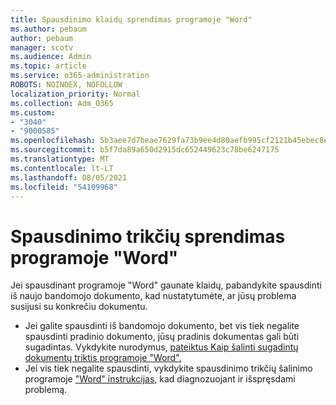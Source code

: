 ```yaml
---
title: Spausdinimo klaidų sprendimas programoje "Word"
ms.author: pebaum
author: pebaum
manager: scotv
ms.audience: Admin
ms.topic: article
ms.service: o365-administration
ROBOTS: NOINDEX, NOFOLLOW
localization_priority: Normal
ms.collection: Adm_O365
ms.custom:
- "3040"
- "9000585"
ms.openlocfilehash: 5b3aee7d7beae7629fa73b9ee4d80aefb995cf2121b45ebec8e224c28c99489e
ms.sourcegitcommit: b5f7da89a650d2915dc652449623c78be6247175
ms.translationtype: MT
ms.contentlocale: lt-LT
ms.lasthandoff: 08/05/2021
ms.locfileid: "54109968"
---
```

# <a name="resolving-print-failures-in-word"></a>Spausdinimo trikčių sprendimas programoje "Word"

Jei spausdinant programoje "Word" gaunate klaidų, pabandykite spausdinti iš naujo bandomojo dokumento, kad nustatytumėte, ar jūsų problema susijusi su konkrečiu dokumentu.

- Jei galite spausdinti iš bandomojo dokumento, bet vis tiek negalite spausdinti pradinio dokumento, jūsų pradinis dokumentas gali būti sugadintas. Vykdykite nurodymus, [pateiktus Kaip šalinti sugadintų dokumentų triktis programoje "Word".](https://docs.microsoft.com/office/troubleshoot/word/damaged-documents-in-word#update-microsoft-office-and-windows)
- Jei vis tiek negalite spausdinti, vykdykite spausdinimo trikčių šalinimo programoje ["Word" instrukcijas,](https://docs.microsoft.com/office/troubleshoot/word/print-failures-in-word) kad diagnozuojant ir išspręsdami problemą.